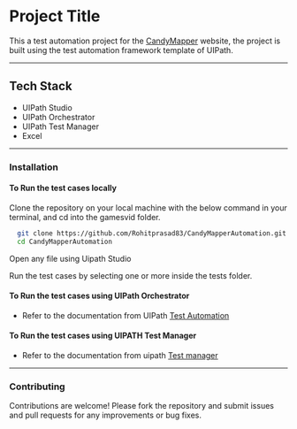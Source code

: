 
# Project Title

This a test automation project for the [CandyMapper](https://candymapper.com/) website, the project is built using the test automation framework template of UIPath.

---
## Tech Stack

- UIPath Studio
- UIPath Orchestrator
- UIPath Test Manager
- Excel

--- 
### Installation

#### To Run the test cases locally

Clone the repository on your local machine with the below command in your terminal, and cd into the gamesvid folder.

```bash
  git clone https://github.com/Rohitprasad83/CandyMapperAutomation.git
  cd CandyMapperAutomation
```
Open any file using Uipath Studio

Run the test cases by selecting one or more inside the tests folder.

#### To Run the test cases using UIPath Orchestrator
* Refer to the documentation from UIPath [Test Automation](https://docs.uipath.com/orchestrator/automation-cloud-public-sector/latest/user-guide/test-automation)

#### To Run the test cases using UIPATH Test Manager
* Refer to the documentation from uipath [Test manager](https://docs.uipath.com/test-suite/automation-suite/2023.10/user-guide/getting-started-test-manager)
---
### Contributing
Contributions are welcome! Please fork the repository and submit issues and pull requests for any improvements or bug fixes.








